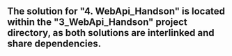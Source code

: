 ## The solution for "4. WebApi_Handson" is located within the "3_WebApi_Handson" project directory, as both solutions are interlinked and share dependencies.
